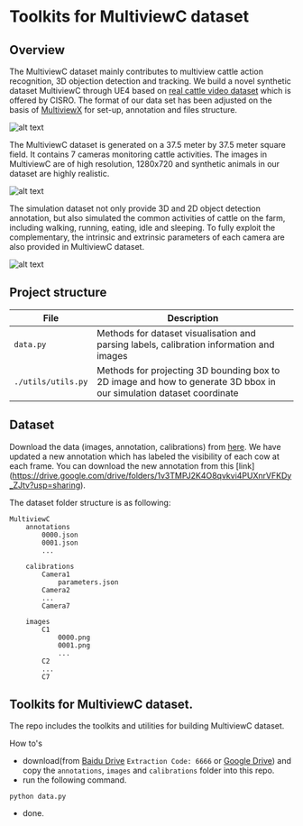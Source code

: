 # Toolkits for MultiviewC dataset

## Overview
The MultiviewC dataset mainly contributes to multiview cattle action recognition, 3D objection detection and tracking. We build a novel synthetic dataset MultiviewC through UE4 based on [real cattle video dataset](https://cloudstor.aarnet.edu.au/plus/s/fouvWr9sE6TBueO) which is offered by CISRO. The format of our data set has been adjusted on the basis of [MultiviewX](https://github.com/hou-yz/MultiviewX) for set-up, annotation and files structure.

![alt text](https://github.com/Robert-Mar/MultiviewC/blob/main/github_material/gt.png "Visualization of ground true dataset")

The MultiviewC dataset is generated on a 37.5 meter by 37.5 meter square field. It contains 7 cameras monitoring cattle activities. The images in MultiviewC are of high resolution, 1280x720 and synthetic animals in our dataset are highly realistic. 

![alt text](https://github.com/Robert-Mar/MultiviewC/blob/main/github_material/MultiviewC.png "Visualization of MultiviewC")

The simulation dataset not only provide 3D and 2D object detection annotation, but also simulated the common activities of cattle on the farm, including walking, running, eating, idle and sleeping. To fully exploit the complementary, the intrinsic and extrinsic parameters of each camera are also provided in MultiviewC dataset.

![alt text](https://github.com/Robert-Mar/MultiviewC/blob/main/github_material/labeled_MultiviewC.png "Visualization of Labeled MultiviewC")

## Project structure
| File                   | Description                                                                                      |
| ---------------------- | ------------------------------------------------------------------------------------------------ |
| `data.py`  | Methods for dataset visualisation and parsing labels, calibration information and images                                |
| `./utils/utils.py`  | Methods for projecting 3D bounding box to 2D image and how to generate 3D bbox in our simulation dataset coordinate  |

## Dataset
Download the data (images, annotation, calibrations) from [here](https://drive.google.com/file/d/1mDujUYcGl1ZdyCv-cbxpPoOs5Ae4Bgfj/view?usp=sharing). We have updated a new annotation which has labeled the visibility of each cow at each frame. You can download the new annotation from this [link] (https://drive.google.com/drive/folders/1v3TMPJ2K4O8qvkvi4PUXnrVFKDy_ZJtv?usp=sharing).

The dataset folder structure is as following:
```
MultiviewC
    annotations
        0000.json
        0001.json
        ...
        
    calibrations
        Camera1
            parameters.json
        Camera2
        ...
        Camera7
        
    images
        C1
            0000.png
            0001.png
            ...
        C2
        ...
        C7 
```

## Toolkits for MultiviewC dataset.

The repo includes the toolkits and utilities for building MultiviewC dataset.

How to's
- download(from [Baidu Drive](https://pan.baidu.com/s/1__Js2tu77vuA_nn5yZLHQA) `Extraction Code: 6666` or [Google Drive](https://drive.google.com/file/d/1mDujUYcGl1ZdyCv-cbxpPoOs5Ae4Bgfj/view?usp=sharing)) and copy the `annotations`, `images` and `calibrations` folder into this repo. 
- run the following command.
```shell script
python data.py
```
- done.
